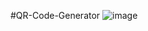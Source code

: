 #QR-Code-Generator
![image](https://github.com/user-attachments/assets/21c62c97-794c-49ac-9a01-d31bb2b6d054)
